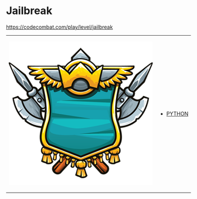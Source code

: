 # Jailbreak 

https://codecombat.com/play/level/jailbreak
<table>
<tr>
<td>

![Hero Picture](hero.png?raw=true "Hero Picture")

</td>
<td>
<ul>
<li>

[PYTHON](Jailbreak.py)

</li>
</td>
</tr>
<table>